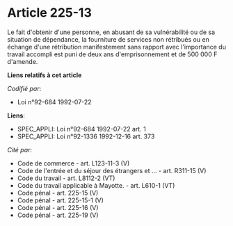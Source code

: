 # Article 225-13

Le fait d'obtenir d'une personne, en abusant de sa vulnérabilité ou de sa situation de dépendance, la fourniture de services
non rétribués ou en échange d'une rétribution manifestement sans rapport avec l'importance du travail accompli est puni de
deux ans d'emprisonnement et de 500 000 F d'amende.

**Liens relatifs à cet article**

_Codifié par_:

  - Loi n°92-684 1992-07-22

**Liens**:

  - SPEC_APPLI: Loi n°92-684 1992-07-22 art. 1
  - SPEC_APPLI: Loi n°92-1336 1992-12-16 art. 373

_Cité par_:

  - Code de commerce - art. L123-11-3 (V)
  - Code de l'entrée et du séjour des étrangers et ... - art. R311-15 (V)
  - Code du travail - art. L8112-2 (VT)
  - Code du travail applicable à Mayotte. - art. L610-1 (VT)
  - Code pénal - art. 225-15 (V)
  - Code pénal - art. 225-15-1 (V)
  - Code pénal - art. 225-16 (V)
  - Code pénal - art. 225-19 (V)
